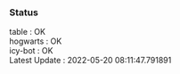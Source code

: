 ### Status


table : OK  
hogwarts : OK  
icy-bot : OK  
Latest Update : 2022-05-20 08:11:47.791891
